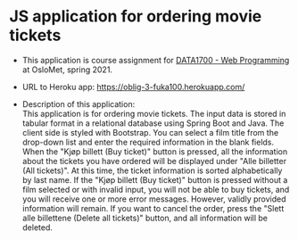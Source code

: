 JS application for ordering movie tickets
=======

- This application is course assignment for [DATA1700 - Web Programming](https://student.oslomet.no/en/studier/-/studieinfo/emne/DATA1700/2021/H%C3%98ST) 
at OsloMet, spring 2021. 


- URL to Heroku app: https://oblig-3-fuka100.herokuapp.com/


- Description of this application: <br>
This application is for ordering movie tickets.
The input data is stored in tabular format in a relational database using Spring Boot and Java.
The client side is styled with Bootstrap.
You can select a film title from the drop-down list and enter the required information in the blank fields.
When the "Kjøp billett (Buy ticket)" button is pressed, all the information about the tickets 
you have ordered will be displayed under "Alle billetter (All tickets)".
At this time, the ticket information is sorted alphabetically by last name.
If the "Kjøp billett (Buy ticket)" button is pressed without a film selected or with invalid input, 
you will not be able to buy tickets, and you will receive one or more error messages.
However, validly provided information will remain.
If you want to cancel the order, press the "Slett alle billettene (Delete all tickets)" button, and all information will be deleted.

